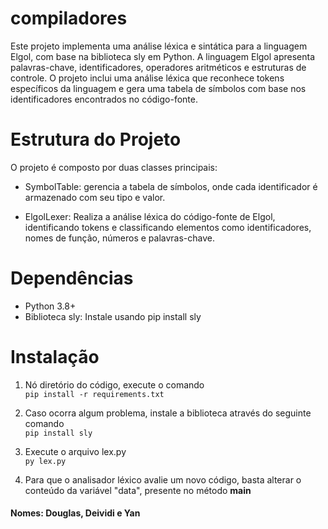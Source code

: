# compiladores
Este projeto implementa uma análise léxica e sintática para a linguagem Elgol, com base na biblioteca sly em Python. A linguagem Elgol apresenta palavras-chave, identificadores, operadores aritméticos e estruturas de controle. O projeto inclui uma análise léxica que reconhece tokens específicos da linguagem e gera uma tabela de símbolos com base nos identificadores encontrados no código-fonte.


# Estrutura do Projeto
O projeto é composto por duas classes principais:

- SymbolTable: gerencia a tabela de símbolos, onde cada identificador é armazenado com seu tipo e valor.

- ElgolLexer: Realiza a análise léxica do código-fonte de Elgol, identificando tokens e classificando elementos como identificadores, nomes de função, números e palavras-chave.

# Dependências
- Python 3.8+
- Biblioteca sly: Instale usando pip install sly

# Instalação

1. Nó diretório do código, execute o comando <br>
``` pip install -r requirements.txt ```<br>


2. Caso ocorra algum problema, instale a biblioteca através do seguinte comando <br>  ```pip install sly```

3. Execute o arquivo lex.py <br> ```py lex.py```

4. Para que o analisador léxico avalie um novo código, basta alterar o conteúdo da variável "data", presente no método __main__


#### Nomes: Douglas, Deividi e Yan